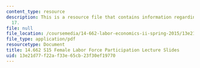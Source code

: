 ```yaml
---
content_type: resource
description: This is a resource file that contains information regarding lecture slide
  17.
file: null
file_location: /coursemedia/14-662-labor-economics-ii-spring-2015/13e21d77f22af33e65cb23f30ef19770_MIT14_662S15_lec_slides17.pdf
file_type: application/pdf
resourcetype: Document
title: 14.662 S15 Female Labor Force Participation Lecture Slides
uid: 13e21d77-f22a-f33e-65cb-23f30ef19770
---
```

